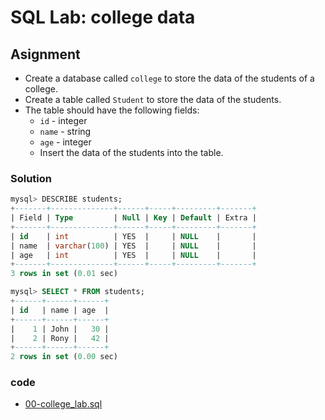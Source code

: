 # SQL Lab: college data

## Asignment

- Create a database called `college` to store the data of the students of a college.
- Create a table called `Student` to store the data of the students.
- The table should have the following fields:
  - `id` - integer
  - `name` - string
  - `age` - integer
  - Insert the data of the students into the table.

### Solution

```sql
mysql> DESCRIBE students;
+-------+--------------+------+-----+---------+-------+
| Field | Type         | Null | Key | Default | Extra |
+-------+--------------+------+-----+---------+-------+
| id    | int          | YES  |     | NULL    |       |
| name  | varchar(100) | YES  |     | NULL    |       |
| age   | int          | YES  |     | NULL    |       |
+-------+--------------+------+-----+---------+-------+
3 rows in set (0.01 sec)
```

```sql
mysql> SELECT * FROM students;
+------+------+------+
| id   | name | age  |
+------+------+------+
|    1 | John |   30 |
|    2 | Rony |   42 |
+------+------+------+
2 rows in set (0.00 sec)
```

### code

- [00-college_lab.sql](./00-college_lab.sql)
